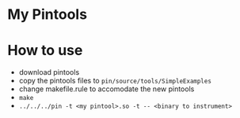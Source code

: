 # My Pintools

# How to use

- download pintools
- copy the pintools files to ```pin/source/tools/SimpleExamples```
- change makefile.rule to accomodate the new pintools
- ```make```
- ```../../../pin -t <my pintool>.so -t -- <binary to instrument>```
